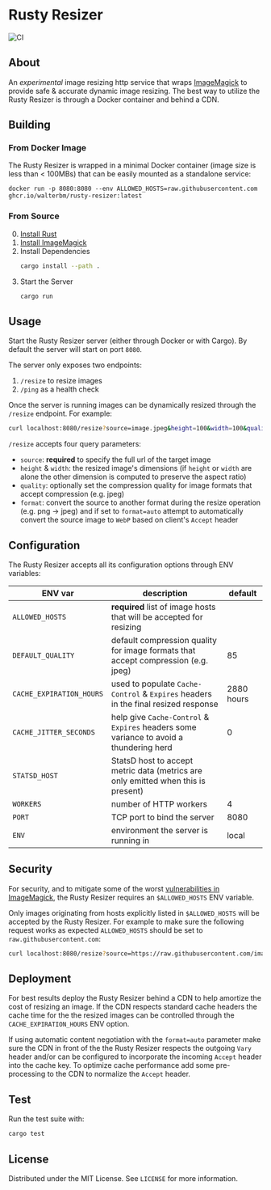 # Rusty Resizer

![CI](https://github.com/walterbm/rusty-resizer/actions/workflows/ci.yml/badge.svg)

## About

An _experimental_ image resizing http service that wraps [ImageMagick](https://imagemagick.org) to provide safe & accurate dynamic image resizing. The best way to utilize the Rusty Resizer is through a Docker container and behind a CDN.

## Building

### From Docker Image

The Rusty Resizer is wrapped in a minimal Docker container (image size is less than < 100MBs) that can be easily mounted as a standalone service:

```
docker run -p 8080:8080 --env ALLOWED_HOSTS=raw.githubusercontent.com ghcr.io/walterbm/rusty-resizer:latest
```

### From Source

0. [Install Rust](https://www.rust-lang.org/tools/install)
1. [Install ImageMagick](https://imagemagick.org/script/download.php)
2. Install Dependencies
   ```sh
   cargo install --path .
   ```
3. Start the Server
   ```sh
   cargo run
   ```

## Usage

Start the Rusty Resizer server (either through Docker or with Cargo). By default the server will start on port `8080`.

The server only exposes two endpoints:

1. `/resize` to resize images
2. `/ping` as a health check

Once the server is running images can be dynamically resized through the `/resize` endpoint. For example:

```sh
curl localhost:8080/resize?source=image.jpeg&height=100&width=100&quality=85&format=webp
```

`/resize` accepts four query parameters:

- `source`: **required** to specify the full url of the target image
- `height` & `width`: the resized image's dimensions (if `height` or `width` are alone the other dimension is computed to preserve the aspect ratio)
- `quality`: optionally set the compression quality for image formats that accept compression (e.g. jpeg)
- `format`: convert the source to another format during the resize operation (e.g. png -> jpeg) and if set to `format=auto` attempt to automatically convert the source image to `WebP` based on client's `Accept` header

## Configuration

The Rusty Resizer accepts all its configuration options through ENV variables:

| ENV var                  | description                                                                            | default    |
| ------------------------ | -------------------------------------------------------------------------------------- | ---------- |
| `ALLOWED_HOSTS`          | **required** list of image hosts that will be accepted for resizing                    |            |
| `DEFAULT_QUALITY`        | default compression quality for image formats that accept compression (e.g. jpeg)      | 85         |
| `CACHE_EXPIRATION_HOURS` | used to populate `Cache-Control` & `Expires` headers in the final resized response     | 2880 hours |
| `CACHE_JITTER_SECONDS`   | help give `Cache-Control` & `Expires` headers some variance to avoid a thundering herd | 0          |
| `STATSD_HOST`            | StatsD host to accept metric data (metrics are only emitted when this is present)      |            |
| `WORKERS`                | number of HTTP workers                                                                 | 4          |
| `PORT`                   | TCP port to bind the server                                                            | 8080       |
| `ENV`                    | environment the server is running in                                                   | local      |

## Security

For security, and to mitigate some of the worst [vulnerabilities in ImageMagick](https://imagetragick.com/), the Rusty Resizer requires an `$ALLOWED_HOSTS` ENV variable.

Only images originating from hosts explicitly listed in `$ALLOWED_HOSTS` will be accepted by the Rusty Resizer. For example to make sure the following request works as expected `ALLOWED_HOSTS` should be set to `raw.githubusercontent.com`:

```sh
curl localhost:8080/resize?source=https://raw.githubusercontent.com/image.jpeg&height=100&width=100
```

## Deployment

For best results deploy the Rusty Resizer behind a CDN to help amortize the cost of resizing an image. If the CDN respects standard cache headers the cache time for the the resized images can be controlled through the `CACHE_EXPIRATION_HOURS` ENV option.

If using automatic content negotiation with the `format=auto` parameter make sure the CDN in front of the the Rusty Resizer respects the outgoing `Vary` header and/or can be configured to incorporate the incoming `Accept` header into the cache key. To optimize cache performance add some pre-processing to the CDN to normalize the `Accept` header.

## Test

Run the test suite with:

```sh
cargo test
```

## License

Distributed under the MIT License. See `LICENSE` for more information.
